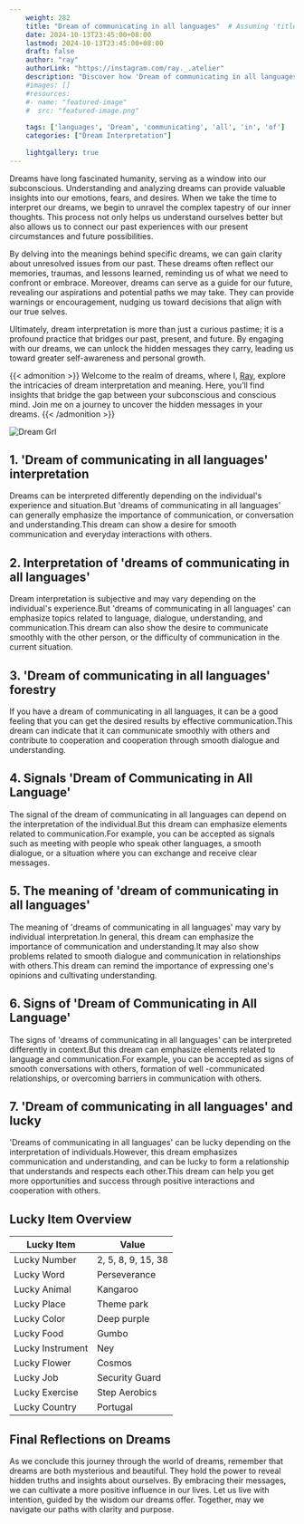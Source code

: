 ```yaml
---
    weight: 282
    title: "Dream of communicating in all languages"  # Assuming 'title' column exists
    date: 2024-10-13T23:45:00+08:00
    lastmod: 2024-10-13T23:45:00+08:00
    draft: false
    author: "ray"
    authorLink: "https://instagram.com/ray._.atelier"
    description: "Discover how 'Dream of communicating in all languages' can interpret your future and uncover its significant meanings in your life."
    #images: []
    #resources:
    #- name: "featured-image"
    #  src: "featured-image.png"
    
    tags: ['languages', 'Dream', 'communicating', 'all', 'in', 'of']
    categories: ["Dream Interpretation"]
    
    lightgallery: true
---
```

    
Dreams have long fascinated humanity, serving as a window into our subconscious. Understanding and analyzing dreams can provide valuable insights into our emotions, fears, and desires. When we take the time to interpret our dreams, we begin to unravel the complex tapestry of our inner thoughts. This process not only helps us understand ourselves better but also allows us to connect our past experiences with our present circumstances and future possibilities.

By delving into the meanings behind specific dreams, we can gain clarity about unresolved issues from our past. These dreams often reflect our memories, traumas, and lessons learned, reminding us of what we need to confront or embrace. Moreover, dreams can serve as a guide for our future, revealing our aspirations and potential paths we may take. They can provide warnings or encouragement, nudging us toward decisions that align with our true selves.

Ultimately, dream interpretation is more than just a curious pastime; it is a profound practice that bridges our past, present, and future. By engaging with our dreams, we can unlock the hidden messages they carry, leading us toward greater self-awareness and personal growth.

{{< admonition >}}
Welcome to the realm of dreams, where I, [Ray](https://instagram.com/ray._.atelier), explore the intricacies of dream interpretation and meaning. Here, you’ll find insights that bridge the gap between your subconscious and conscious mind. Join me on a journey to uncover the hidden messages in your dreams.
{{< /admonition >}}

![Dream Grl](https://cdn.pixabay.com/photo/2017/11/02/03/35/gothic-2910057_1280.jpg "Dream Grl")

## 1. 'Dream of communicating in all languages' interpretation
Dreams can be interpreted differently depending on the individual's experience and situation.But 'dreams of communicating in all languages' can generally emphasize the importance of communication, or conversation and understanding.This dream can show a desire for smooth communication and everyday interactions with others.

## 2. Interpretation of 'dreams of communicating in all languages'
Dream interpretation is subjective and may vary depending on the individual's experience.But 'dreams of communicating in all languages' can emphasize topics related to language, dialogue, understanding, and communication.This dream can also show the desire to communicate smoothly with the other person, or the difficulty of communication in the current situation.

## 3. 'Dream of communicating in all languages' forestry
If you have a dream of communicating in all languages, it can be a good feeling that you can get the desired results by effective communication.This dream can indicate that it can communicate smoothly with others and contribute to cooperation and cooperation through smooth dialogue and understanding.

## 4. Signals 'Dream of Communicating in All Language'
The signal of the dream of communicating in all languages can depend on the interpretation of the individual.But this dream can emphasize elements related to communication.For example, you can be accepted as signals such as meeting with people who speak other languages, a smooth dialogue, or a situation where you can exchange and receive clear messages.

## 5. The meaning of 'dream of communicating in all languages'
The meaning of 'dreams of communicating in all languages' may vary by individual interpretation.In general, this dream can emphasize the importance of communication and understanding.It may also show problems related to smooth dialogue and communication in relationships with others.This dream can remind the importance of expressing one's opinions and cultivating understanding.

## 6. Signs of 'Dream of Communicating in All Language'
The signs of 'dreams of communicating in all languages' can be interpreted differently in context.But this dream can emphasize elements related to language and communication.For example, you can be accepted as signs of smooth conversations with others, formation of well -communicated relationships, or overcoming barriers in communication with others.

## 7. 'Dream of communicating in all languages' and lucky
'Dreams of communicating in all languages' can be lucky depending on the interpretation of individuals.However, this dream emphasizes communication and understanding, and can be lucky to form a relationship that understands and respects each other.This dream can help you get more opportunities and success through positive interactions and cooperation with others.

## Lucky Item Overview
| Lucky Item          | Value              |
|---------------|--------------------|
| Lucky Number        | 2, 5, 8, 9, 15, 38  |
| Lucky Word          | Perseverance |
| Lucky Animal        | Kangaroo |
| Lucky Place         | Theme park     |
| Lucky Color         | Deep purple     |
| Lucky Food          | Gumbo      |
| Lucky Instrument    | Ney |
| Lucky Flower        | Cosmos    |
| Lucky Job           | Security Guard       |
| Lucky Exercise      | Step Aerobics  |
| Lucky Country       | Portugal    |


##  Final Reflections on Dreams

As we conclude this journey through the world of dreams, remember that dreams are both mysterious and beautiful. They hold the power to reveal hidden truths and insights about ourselves. By embracing their messages, we can cultivate a more positive influence in our lives. Let us live with intention, guided by the wisdom our dreams offer. Together, may we navigate our paths with clarity and purpose.
